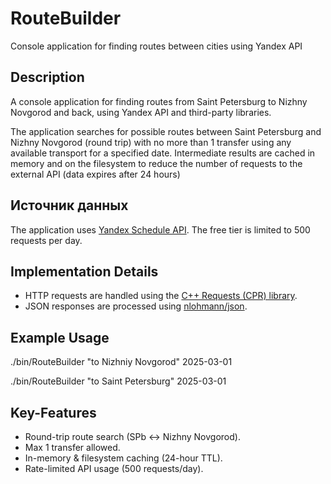 # RouteBuilder
Console application for finding routes between cities using Yandex API

## Description

A console application for finding routes from Saint Petersburg to Nizhny Novgorod and back, using Yandex API and third-party libraries.

The application searches for possible routes between Saint Petersburg and Nizhny Novgorod (round trip) with no more than 1 transfer using any available transport for a specified date. Intermediate results are cached in memory and on the filesystem to reduce the number of requests to the external API (data expires after 24 hours)

## Источник данных

The application uses [Yandex Schedule API](https://yandex.ru/dev/rasp/doc/ru/). The free tier is limited to 500 requests per day.

## Implementation Details

- HTTP requests are handled using the [С++ Requests (CPR) library](https://github.com/libcpr/cpr). 
- JSON responses are processed using [nlohmann/json](https://github.com/nlohmann/json).

## Example Usage

./bin/RouteBuilder "to Nizhniy Novgorod" 2025-03-01

./bin/RouteBuilder "to Saint Petersburg" 2025-03-01

## Key-Features

- Round-trip route search (SPb ↔ Nizhny Novgorod).
- Max 1 transfer allowed.
- In-memory & filesystem caching (24-hour TTL).
- Rate-limited API usage (500 requests/day).